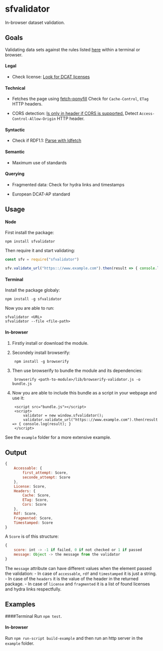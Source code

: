 # sfvalidator

In-browser dataset validation.

## Goals
Validating data sets against the rules listed [here](https://smart.flanders.be/resources/) within a terminal or browser.
#### Legal
* Check license:
[Look for DCAT licenses](https://www.w3.org/TR/vocab-dcat/#Property:catalog_license)

#### Technical

* Fetches the page using [fetch-ponyfill](https://www.npmjs.com/package/fetch-ponyfill)
Check for `Cache-Control`, `ETag` HTTP headers.

* CORS detection:
[Is only in header if CORS is supported.](https://stackoverflow.com/questions/19325314/how-to-detect-cross-origin-cors-error-vs-other-types-of-errors-for-xmlhttpreq)
Detect `Access-Control-Allow-Origin` HTTP header.

#### Syntactic

* Check if RDF1.1:
[Parse with ldfetch](https://www.npmjs.com/package/ldfetch)

#### Semantic

* Maximum use of standards

#### Querying

* Fragmented data:
Check for hydra links and timestamps

* European DCAT-AP standard

## Usage
#### Node
First install the package:
```
npm install sfvalidator
```
Then require it and start validating:
```javascript
const sfv = require("sfvalidator")

sfv.validate_url("https:://www.example.com").then(result => { console.log(result); }
```

#### Terminal
Install the package globaly:
```
npm install -g sfvalidator
```

Now you are able to run:
```
sfvalidator <URL>
sfvalidator --file <file-path>
```

#### In-browser
1. Firstly install or download the module.
2. Secondely install browserify:

   		npm install -g browserify
   
3. Then use browserify to bundle the module and its dependencies:
			
		browserify <path-to-module>/lib/browserify-validator.js -o bundle.js

4. Now you are able to include this bundle as a script in your webpage and use it:

		<script src="bundle.js"></script>
		<script>
			validator = new window.sfvalidator();
			validator.validate_url("https:://www.example.com").then(result => { console.log(result); }
		</script>

See the `example` folder for a more extensive example. 
		
## Output
```javascript
{
	Accessable: { 
		first_attempt: Score,
	  	seconde_attempt: Score
	},
	License: Score,
	Headers: { 
		Cache: Score,
	   	ETag: Score,
	   	Cors: Score
	},
	Rdf: Score,
	Fragmented: Score,
	Timestamped: Score
}
```

A `Score` is of this structure:
```javascript
{
	score: int -> -1 if failed, 0 if not checked or 1 if passed
	message: Object -> the message from the validator
}
```
The `message` attribute can have different values when the element passed the validation:
	- In case of `accessable`, `rdf` and `timestamped` it is just a string.
	- In case of the `headers` it is the value of the header in the returned package.
	- In case of `license` and `fragmented` it is a list of found licenses and hydra links respectfully.

## Examples

####Terminal
Run `npm test`.

#### In-browser
Run `npm run-script build-example` and then run an http server in the `example` folder.